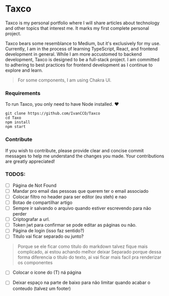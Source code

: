 # Taxco

Taxco is my personal portfolio where I will share articles about technology and other topics that interest me. It marks my first complete personal project.

Taxco bears some resemblance to Medium, but it's exclusively for my use. Currently, I am in the process of learning TypeScript, React, and frontend development in general. While I am more accustomed to backend development, Taxco is designed to be a full-stack project. I am committed to adhering to best practices for frontend development as I continue to explore and learn.

> For some components, I am using Chakra UI.

### Requirements

To run Taxco, you only need to have Node installed. ❤
~~~shell
git clone https://github.com/IvanCCO/Taxco
cd Taxo
npm install
npm start
~~~

### Contribute

If you wish to contribute, please provide clear and concise commit messages to help me understand the changes you made. Your contributions are greatly appreciated!


### TODOS:

- [ ]  Página de Not Found
- [ ]  Mandar pro email das pessoas que querem ter o email associado
- [ ]  Colocar filtro no header para ser editor (eu steh) e nao
- [ ]  Botao de compartilhar artigo
- [ ]  Sempre ir salvando o arquivo quando estiver escrevendo para não perder
- [ ]  Criptografar a url.
- [ ]  Token jwt para confirmar se pode editar as páginas ou não.
- [ ]  Página de login (isso faz sentido?)
- [ ]  Titulo vai ficar separado ou junto?
> Porque se ele ficar como titulo do markdown talvez fique mais complicado, ai estou achando melhor deixar
> Separado porque dessa forma diferencia o titulo do texto, ai vai ficar mais facil pra renderizar os componentes
- [ ]  Colocar o icone do (T) ná página
- [ ]  Deixar espaço na parte de baixo para não limitar quando acabar o conteudo (talvez um footer)


